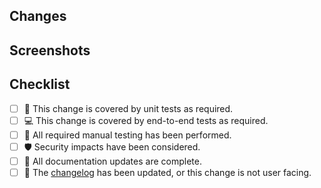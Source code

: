 <!-- See CONTRIBUTING.md -->

## Changes
<!-- The changes this PR introduces and the reasons behind them -->

## Screenshots
<!-- Any UI changes should be shown with screenshots to ease UX/UI feedback, stick 'em here: -->

## Checklist
<!-- Put an `x` in the boxes. All tasks must be completed and boxes checked before merging. -->

- [ ] 🤖 This change is covered by unit tests as required.
- [ ] 💻 This change is covered by end-to-end tests as required.
- [ ] 🤹 All required manual testing has been performed.
- [ ] 🛡️ Security impacts have been considered.
- [ ] 📖 All documentation updates are complete.
- [ ] 📝 The [changelog](../CHANGELOG.md) has been updated, or this change is not user facing.
